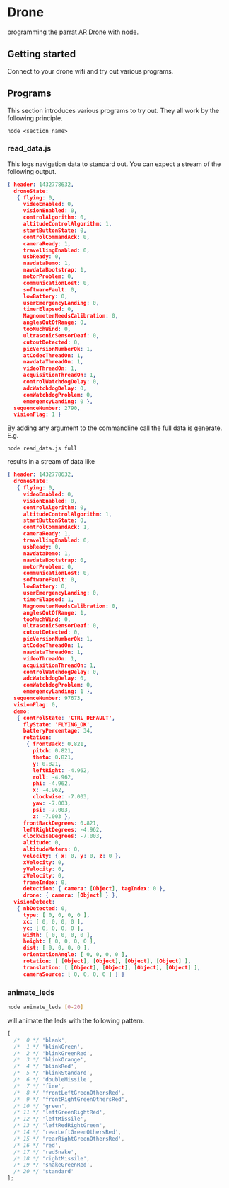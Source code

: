 Drone
=====

programming the [parrat AR Drone][parrot] with [node][].

Getting started
---------------

Connect to your drone wifi and try out various programs.


Programs
--------

This section introduces various programs to try out. They all work by
the following principle.

```shell
node <section_name>
```

### read_data.js

This logs navigation data to standard out. You can expect a stream of the
following output.

```json
{ header: 1432778632,
  droneState:
   { flying: 0,
     videoEnabled: 0,
     visionEnabled: 0,
     controlAlgorithm: 0,
     altitudeControlAlgorithm: 1,
     startButtonState: 0,
     controlCommandAck: 0,
     cameraReady: 1,
     travellingEnabled: 0,
     usbReady: 0,
     navdataDemo: 1,
     navdataBootstrap: 1,
     motorProblem: 0,
     communicationLost: 0,
     softwareFault: 0,
     lowBattery: 0,
     userEmergencyLanding: 0,
     timerElapsed: 0,
     MagnometerNeedsCalibration: 0,
     anglesOutOfRange: 0,
     tooMuchWind: 0,
     ultrasonicSensorDeaf: 0,
     cutoutDetected: 0,
     picVersionNumberOk: 1,
     atCodecThreadOn: 1,
     navdataThreadOn: 1,
     videoThreadOn: 1,
     acquisitionThreadOn: 1,
     controlWatchdogDelay: 0,
     adcWatchdogDelay: 0,
     comWatchdogProblem: 0,
     emergencyLanding: 0 },
  sequenceNumber: 2790,
  visionFlag: 1 }
```

By adding any argument to the commandline call the full data is
generate. E.g.

```shell
node read_data.js full
```

results in a stream of data like

```json
{ header: 1432778632,
  droneState:
   { flying: 0,
     videoEnabled: 0,
     visionEnabled: 0,
     controlAlgorithm: 0,
     altitudeControlAlgorithm: 1,
     startButtonState: 0,
     controlCommandAck: 1,
     cameraReady: 1,
     travellingEnabled: 0,
     usbReady: 0,
     navdataDemo: 1,
     navdataBootstrap: 0,
     motorProblem: 0,
     communicationLost: 0,
     softwareFault: 0,
     lowBattery: 0,
     userEmergencyLanding: 0,
     timerElapsed: 1,
     MagnometerNeedsCalibration: 0,
     anglesOutOfRange: 1,
     tooMuchWind: 0,
     ultrasonicSensorDeaf: 0,
     cutoutDetected: 0,
     picVersionNumberOk: 1,
     atCodecThreadOn: 1,
     navdataThreadOn: 1,
     videoThreadOn: 1,
     acquisitionThreadOn: 1,
     controlWatchdogDelay: 0,
     adcWatchdogDelay: 0,
     comWatchdogProblem: 0,
     emergencyLanding: 1 },
  sequenceNumber: 97673,
  visionFlag: 0,
  demo:
   { controlState: 'CTRL_DEFAULT',
     flyState: 'FLYING_OK',
     batteryPercentage: 34,
     rotation:
      { frontBack: 0.821,
        pitch: 0.821,
        theta: 0.821,
        y: 0.821,
        leftRight: -4.962,
        roll: -4.962,
        phi: -4.962,
        x: -4.962,
        clockwise: -7.003,
        yaw: -7.003,
        psi: -7.003,
        z: -7.003 },
     frontBackDegrees: 0.821,
     leftRightDegrees: -4.962,
     clockwiseDegrees: -7.003,
     altitude: 0,
     altitudeMeters: 0,
     velocity: { x: 0, y: 0, z: 0 },
     xVelocity: 0,
     yVelocity: 0,
     zVelocity: 0,
     frameIndex: 0,
     detection: { camera: [Object], tagIndex: 0 },
     drone: { camera: [Object] } },
  visionDetect:
   { nbDetected: 0,
     type: [ 0, 0, 0, 0 ],
     xc: [ 0, 0, 0, 0 ],
     yc: [ 0, 0, 0, 0 ],
     width: [ 0, 0, 0, 0 ],
     height: [ 0, 0, 0, 0 ],
     dist: [ 0, 0, 0, 0 ],
     orientationAngle: [ 0, 0, 0, 0 ],
     rotation: [ [Object], [Object], [Object], [Object] ],
     translation: [ [Object], [Object], [Object], [Object] ],
     cameraSource: [ 0, 0, 0, 0 ] } }
```

### animate_leds

```bash
node animate_leds [0-20]
```

will animate the leds with the following pattern.

```javascript
[
  /*  0 */ 'blank',
  /*  1 */ 'blinkGreen',
  /*  2 */ 'blinkGreenRed',
  /*  3 */ 'blinkOrange',
  /*  4 */ 'blinkRed',
  /*  5 */ 'blinkStandard',
  /*  6 */ 'doubleMissile',
  /*  7 */ 'fire',
  /*  8 */ 'frontLeftGreenOthersRed',
  /*  9 */ 'frontRightGreenOthersRed',
  /* 10 */ 'green',
  /* 11 */ 'leftGreenRightRed',
  /* 12 */ 'leftMissile',
  /* 13 */ 'leftRedRightGreen',
  /* 14 */ 'rearLeftGreenOthersRed',
  /* 15 */ 'rearRightGreenOthersRed',
  /* 16 */ 'red',
  /* 17 */ 'redSnake',
  /* 18 */ 'rightMissile',
  /* 19 */ 'snakeGreenRed',
  /* 20 */ 'standard'
];
```

[parrot]: http://ardrone2.parrot.com/
[node]: http://nodejs.org/